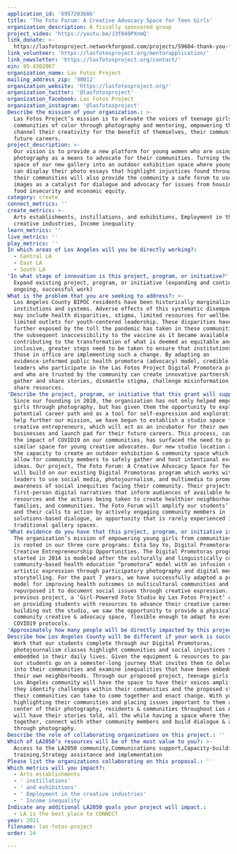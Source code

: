 ```yaml
---
application_id: '6957203686'
title: 'The Foto Forum: A Creative Advocacy Space for Teen Girls'
organization_description: A fiscally sponsored group
project_video: 'https://youtu.be/J3f049PXnmQ'
link_donate: >-
  https://lasfotosproject.networkforgood.com/projects/59604-thank-you-for-supporting-las-fotos-project
link_volunteer: 'https://lasfotosproject.org/mentorapplication/'
link_newsletter: 'https://lasfotosproject.org/contact/'
ein: 95-4302067
organization_name: Las Fotos Project
mailing_address_zip: '90012'
organization_website: 'https://lasfotosproject.org/'
organization_twitter: '@lasfotosproject'
organization_facebook: Las Fotos Project
organization_instagram: '@lasfotosproject'
Describe the mission of your organization.: >-
  Las Fotos Project’s mission is to elevate the voices of teenage girls from
  communities of color through photography and mentoring, empowering them to
  channel their creativity for the benefit of themselves, their community, and
  future careers.
project_description: >-
  Our vision is to provide a new platform for young women who are using their
  photography as a means to advocate for their communities. Turning the outdoor
  space of our new gallery into an outdoor exhibition space where young women
  can display their photo essays that highlight injustices found throughout
  their communities will also provide the community a safe forum to use these
  images as a catalyst for dialogue and advocacy for issues from housing  to
  food insecurity and economic equity.
category: create
connect_metrics: ''
create_metrics: >-
  Arts establishments, instillations, and exhibitions, Employment in the
  creative industries, Income inequality
learn_metrics: ''
live_metrics: ''
play_metrics: ''
In which areas of Los Angeles will you be directly working?:
  - Central LA
  - East LA
  - South LA
'In what stage of innovation is this project, program, or initiative?': >-
  Expand existing project, program, or initiative (expanding and continuing
  ongoing, successful work)
What is the problem that you are seeking to address?: >-
  Los Angeles County BIPOC residents have been historically marginalized by
  institutions and systems. Adverse effects of this systematic disempowerment
  may include health disparities, stigma, limited resources for wellbeing, and
  limited outlets for youth-centered leadership. These disparities have been
  further exposed by the toll the pandemic has taken in these communities and
  the subsequent inaccessibility to the vaccine as it became available. In
  contributing to the transformation of what is deemed as equitable and
  inclusive, greater steps need to be taken to ensure that institutions and
  those in office are implementing such a change. By adapting an
  evidence-informed public health promotora (advocacy) model, credible youth
  leaders who participate in the Las Fotos Project Digital Promotora program,
  and who are trusted by the community can create innovative partnerships to
  gather and share stories, dismantle stigma, challenge misinformation, and
  share resources.
'Describe the project, program, or initiative that this grant will support to address the problem identified.': >-
  Since our founding in 2010, the organization has not only helped empower young
  girls through photography, but has given them the opportunity to explore a
  potential career path and as a tool for self-expression and exploration. To
  help further our mission, we have begun to establish a studio space for young
  creative entrepreneurs, which will act as an incubator for their own small
  businesses and launch pad for their future careers. This process, coupled with
  the impact of COVID19 on our communities, has surfaced the need to provide a
  similar space for young creative advocates. Our new studio location also has
  the capacity to create an outdoor exhibition & community space which would
  allow for community members to safely gather and host intentional exchange
  ideas. Our project, The Foto Forum: A Creative Advocacy Space for Teen Girls,
  will build on our existing Digital Promotoras program which works with youth
  leaders to use social media, photojournalism, and multimedia to promote
  awareness of social inequities facing their community. Their projects serve as
  first-person digital narratives that inform audiences of available health
  resources and the actions being taken to create healthier neighborhoods,
  families, and communities. The Foto Forum will amplify our students’ voices
  and their calls to action by actively engaging community members in
  solutions-based dialogue, an opportunity that is rarely experienced in
  traditional gallery spaces.
'What evidence do you have that this project, program, or initiative is or will be successful, and how will you define and measure success?': >-
  The organization’s mission of empowering young girls from communities of color
  is rooted in our three core programs: Esta Soy Yo, Digital Promotoras, and
  Creative Entrepreneurship Opportunities. The Digital Promotoras program,
  started in 2014 is modeled after the culturally and linguistically competent
  community-based health education “promotora” model with an infusion of
  artistic expression through participatory photography and digital media
  storytelling. For the past 7 years, we have successfully adapted a proven
  model for improving health outcomes in multicultural communities and
  repurposed it to document social issues through creative expression. Our
  previous project, a ‘Girl-Powered Foto Studio by Las Fotos Project’ centered
  on providing students with resources to advance their creative careers. While
  building out the studio, we saw the opportunity to provide a physical
  community creative & advocacy space, flexible enough to adapt to ever-changing
  COVID19 protocols.
'Approximately how many people will be directly impacted by this project, program, or initiative?': '150'
Describe how Los Angeles County will be different if your work is successful.: >-
  Work that our students complete through our Digital Promotoras,
  photojournalism classes highlight communities and social injustices that are
  embedded in their daily lives. Given the equipment & resources to participate,
  our students go on a semester-long journey that invites them to delve deeper
  into their communities and examine inequalities that have been embedded in
  their own neighborhoods. Through our proposed project, teenage girls in the
  Los Angeles community will have the space to have their voices amplified as
  they identify challenges within their communities and the proposed steps that
  their communities can take to come together and enact change. With youth
  highlighting their communities and placing issues important to them at the
  center of their photography, residents & communities throughout Los Angeles
  will have their stories told, all the while having a space where they can come
  together, connect with other community members and build dialogue & action
  through photography.
Describe the role of collaborating organizations on this project.: ''
Which of LA2050’s resources will be of the most value to you?: >-
  Access to the LA2050 community,Communications support,Capacity-building and
  training,Strategy assistance and implementation
Please list the organizations collaborating on this proposal.: ''
Which metrics will you impact?:
  - Arts establishments
  - ' instillations'
  - ' and exhibitions'
  - ' Employment in the creative industries'
  - ' Income inequality'
Indicate any additional LA2050 goals your project will impact.:
  - LA is the best place to CONNECT
year: 2021
filename: las-fotos-project
order: 24

---
```

